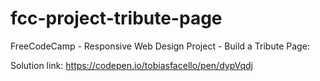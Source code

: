 # fcc-project-tribute-page

FreeCodeCamp - Responsive Web Design Project - Build a Tribute Page:



Solution link: https://codepen.io/tobiasfacello/pen/dypVqdj
